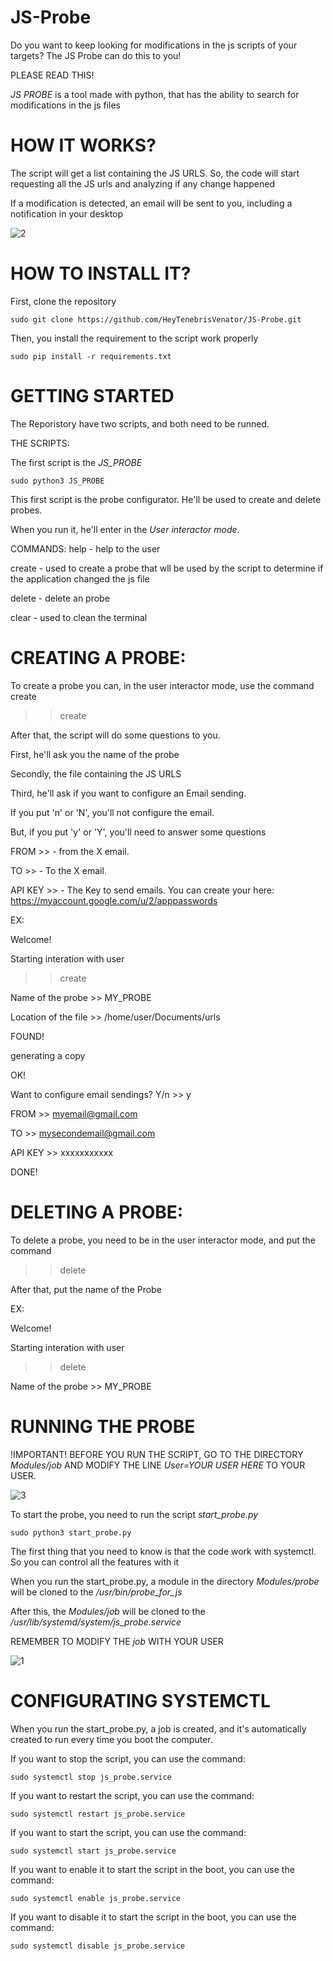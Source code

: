 # JS-Probe
Do you want to keep looking for modifications in the js scripts of your targets? The JS Probe can do this to you!

PLEASE READ THIS!

*JS PROBE* is a tool made with python, that has the ability to search for modifications in the js files

# HOW IT WORKS?

The script will get a list containing the JS URLS. So, the code will start requesting all the JS urls and analyzing if any change happened

If a modification is detected, an email will be sent to you, including a notification in your desktop

![2](https://github.com/user-attachments/assets/03f9af5a-7251-4490-b9ba-d48e0a3c58fa)


# HOW TO INSTALL IT?

First, clone the repository

```sudo git clone https://github.com/HeyTenebrisVenator/JS-Probe.git```

Then, you install the requirement to the script work properly

```sudo pip install -r requirements.txt```

# GETTING STARTED

The Reporistory have two scripts, and both need to be runned.

THE SCRIPTS:

The first script is the *JS_PROBE*

```sudo python3 JS_PROBE```

This first script is the probe configurator. He'll be used to create and delete probes.

When you run it, he'll enter in the *User interactor mode*.

COMMANDS:
help - help to the user

create - used to create a probe that wll be used by the script to determine if the application changed the js file

delete - delete an probe

clear - used to clean the terminal

# CREATING A PROBE:

To create a probe you can, in the user interactor mode, use the command create

>>  create

After that, the script will do some questions to you. 


First, he'll ask you the name of the probe

Secondly, the file containing the JS URLS

Third, he'll ask if you want to configure an Email sending.

If you put 'n' or 'N', you'll not configure the email.

But, if you put 'y' or 'Y', you'll need to answer some questions

FROM >>  - from the X email. 

TO >>    - To the X email.

API KEY >> - The Key to send emails. You can create your here: https://myaccount.google.com/u/2/apppasswords


EX:

Welcome!

Starting interation with user

  >>  create

Name of the probe >> MY_PROBE

Location of the file  >>  /home/user/Documents/urls

FOUND!

generating a copy

OK!

Want to configure email sendings? Y/n >> y

FROM >> myemail@gmail.com

TO >> mysecondemail@gmail.com

API KEY >> xxxxxxxxxxx

DONE!

# DELETING A PROBE:

To delete a probe, you need to be in the user interactor mode, and put the command

>> delete

After that, put the name of the Probe

EX:

Welcome!

Starting interation with user

  >>  delete

Name of the probe  >>  MY_PROBE


# RUNNING THE PROBE

!IMPORTANT! BEFORE YOU RUN THE SCRIPT, GO TO THE DIRECTORY *Modules/job* AND MODIFY THE LINE *User=YOUR USER HERE* TO YOUR USER.

![3](https://github.com/user-attachments/assets/39e65c1b-5053-4de5-b410-5ee050957b0c)


To start the probe, you need to run the script *start_probe.py*

```sudo python3 start_probe.py```

The first thing that you need to know is that the code work with systemctl. So you can control all the features with it

When you run the start_probe.py, a module in the directory *Modules/probe* will be cloned to the */usr/bin/probe_for_js*

After this, the *Modules/job* will be cloned to the */usr/lib/systemd/system/js_probe.service*

REMEMBER TO MODIFY THE *job* WITH YOUR USER

![1](https://github.com/user-attachments/assets/285f0e23-db82-41b5-a117-a2b3450b8cf3)


# CONFIGURATING SYSTEMCTL

When you run the start_probe.py, a job is created, and it's automatically created to run every time you boot the computer.

If you want to stop the script, you can use the command:

```sudo systemctl stop js_probe.service```

If you want to restart the script, you can use the command:

```sudo systemctl restart js_probe.service```


If you want to start the script, you can use the command:

```sudo systemctl start js_probe.service```

If you want to enable it to start the script in the boot, you can use the command:

```sudo systemctl enable js_probe.service```

If you want to disable it to start the script in the boot, you can use the command:

```sudo systemctl disable js_probe.service```
